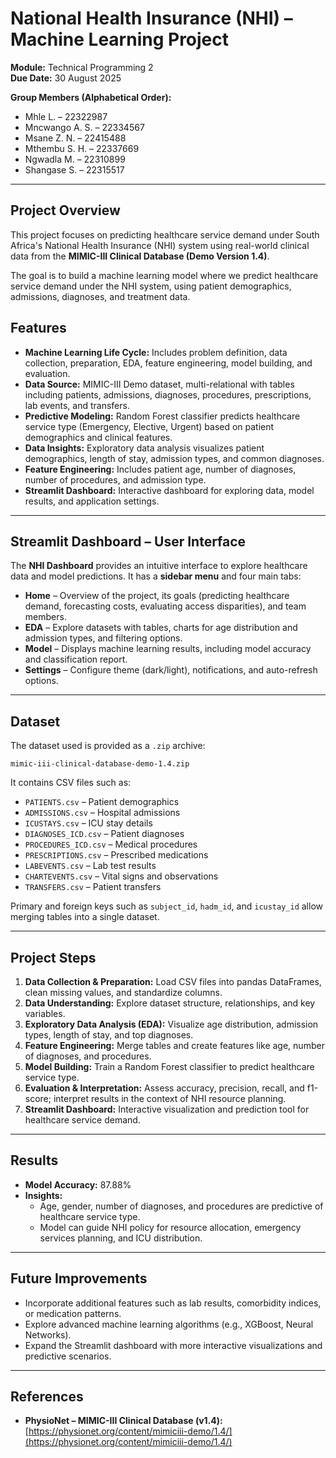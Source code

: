 # National Health Insurance (NHI) – Machine Learning Project

**Module:** Technical Programming 2  
**Due Date:** 30 August 2025  

**Group Members (Alphabetical Order):**  
- Mhle L. – 22322987  
- Mncwango A. S. – 22334567  
- Msane Z. N. – 22415488  
- Mthembu S. H. – 22337669  
- Ngwadla M. – 22310899  
- Shangase S. – 22315517  

---

## Project Overview

This project focuses on predicting healthcare service demand under South Africa's National Health Insurance (NHI) system using real-world clinical data from the **MIMIC-III Clinical Database (Demo Version 1.4)**.  

The goal is to build a machine learning model where we predict healthcare service demand under the NHI system, using patient demographics, admissions, diagnoses, and treatment data.

## Features

- **Machine Learning Life Cycle:** Includes problem definition, data collection, preparation, EDA, feature engineering, model building, and evaluation.  
- **Data Source:** MIMIC-III Demo dataset, multi-relational with tables including patients, admissions, diagnoses, procedures, prescriptions, lab events, and transfers.  
- **Predictive Modeling:** Random Forest classifier predicts healthcare service type (Emergency, Elective, Urgent) based on patient demographics and clinical features.  
- **Data Insights:** Exploratory data analysis visualizes patient demographics, length of stay, admission types, and common diagnoses.  
- **Feature Engineering:** Includes patient age, number of diagnoses, number of procedures, and admission type.  
- **Streamlit Dashboard:** Interactive dashboard for exploring data, model results, and application settings.  

---

## Streamlit Dashboard – User Interface

The **NHI Dashboard** provides an intuitive interface to explore healthcare data and model predictions. It has a **sidebar menu** and four main tabs:

- **Home** – Overview of the project, its goals (predicting healthcare demand, forecasting costs, evaluating access disparities), and team members.  
- **EDA** – Explore datasets with tables, charts for age distribution and admission types, and filtering options.  
- **Model** – Displays machine learning results, including model accuracy and classification report.  
- **Settings** – Configure theme (dark/light), notifications, and auto-refresh options.  

---

## Dataset

The dataset used is provided as a `.zip` archive:  

`mimic-iii-clinical-database-demo-1.4.zip`  

It contains CSV files such as:  

- `PATIENTS.csv` – Patient demographics  
- `ADMISSIONS.csv` – Hospital admissions  
- `ICUSTAYS.csv` – ICU stay details  
- `DIAGNOSES_ICD.csv` – Patient diagnoses  
- `PROCEDURES_ICD.csv` – Medical procedures  
- `PRESCRIPTIONS.csv` – Prescribed medications  
- `LABEVENTS.csv` – Lab test results  
- `CHARTEVENTS.csv` – Vital signs and observations  
- `TRANSFERS.csv` – Patient transfers  

Primary and foreign keys such as `subject_id`, `hadm_id`, and `icustay_id` allow merging tables into a single dataset.

---

## Project Steps

1. **Data Collection & Preparation:** Load CSV files into pandas DataFrames, clean missing values, and standardize columns.  
2. **Data Understanding:** Explore dataset structure, relationships, and key variables.  
3. **Exploratory Data Analysis (EDA):** Visualize age distribution, admission types, length of stay, and top diagnoses.  
4. **Feature Engineering:** Merge tables and create features like age, number of diagnoses, and procedures.  
5. **Model Building:** Train a Random Forest classifier to predict healthcare service type.  
6. **Evaluation & Interpretation:** Assess accuracy, precision, recall, and f1-score; interpret results in the context of NHI resource planning.  
7. **Streamlit Dashboard:** Interactive visualization and prediction tool for healthcare service demand.  

---

## Results

- **Model Accuracy:** 87.88%  
- **Insights:**  
  - Age, gender, number of diagnoses, and procedures are predictive of healthcare service type.  
  - Model can guide NHI policy for resource allocation, emergency services planning, and ICU distribution.  

---

## Future Improvements

- Incorporate additional features such as lab results, comorbidity indices, or medication patterns.  
- Explore advanced machine learning algorithms (e.g., XGBoost, Neural Networks).  
- Expand the Streamlit dashboard with more interactive visualizations and predictive scenarios.  

---

## References

- **PhysioNet – MIMIC-III Clinical Database (v1.4):** [https://physionet.org/content/mimiciii-demo/1.4/](https://physionet.org/content/mimiciii-demo/1.4/)  
